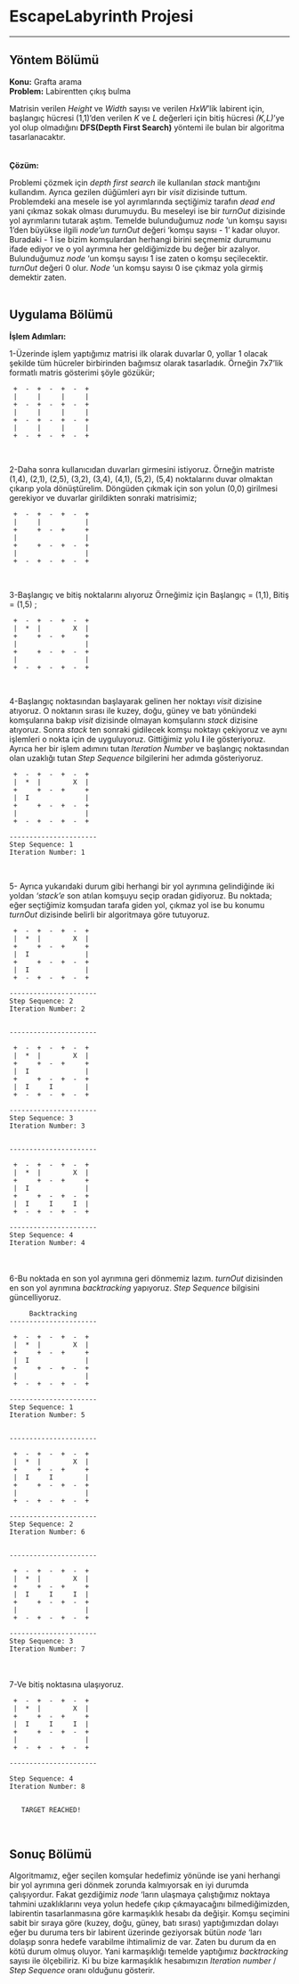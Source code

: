 <html>
<head>
    <meta charset="UTF-8">
</head>
<body>
     <h1 id="2015-2016-güz-yarıyılı-algoritma-analizi-final-projesi">EscapeLabyrinth Projesi</h1>
<hr>



<h2 id="yöntem-bölümü">Yöntem Bölümü</h2>

<p><strong>Konu:</strong> Grafta arama  <br>
<strong>Problem:</strong> Labirentten çıkış bulma</p>

<p>Matrisin verilen <em>Height</em> ve <em>Width</em> sayısı ve verilen <em>HxW</em>’lik labirent için, başlangıç hücresi (1,1)’den verilen <em>K</em> ve <em>L</em> değerleri için bitiş hücresi <em>(K,L)</em>’ye yol olup olmadığını <strong>DFS(Depth First Search)</strong> yöntemi ile bulan bir algoritma tasarlanacaktır. <br>
<br> <br>
<strong>Çözüm:</strong></p>

<p>Problemi çözmek için <em>depth first search</em> ile kullanılan <em>stack</em> mantığını kullandım. Ayrıca gezilen düğümleri ayrı bir <em>visit</em> dizisinde tuttum. Problemdeki ana mesele ise yol ayrımlarında seçtiğimiz tarafın <em>dead end</em> yani çıkmaz sokak olması durumuydu. Bu meseleyi ise bir <em>turnOut</em> dizisinde yol ayrımlarını tutarak aştım. Temelde bulunduğumuz <em>node</em> ‘un komşu sayısı 1’den büyükse ilgili <em>node’un</em> <em>turnOut</em> değeri ‘komşu sayısı - 1’  kadar oluyor. Buradaki - 1 ise bizim komşulardan herhangi birini seçmemiz durumunu ifade ediyor ve o yol ayrımına her geldiğimizde bu değer bir azalıyor. Bulunduğumuz <em>node</em> ‘un komşu sayısı 1 ise zaten o komşu seçilecektir. <em>turnOut</em> değeri 0 olur. <em>Node</em> ‘un komşu sayısı 0 ise çıkmaz yola girmiş demektir zaten.  <br>
<br></p>

<h2 id="uygulama-bölümü">Uygulama Bölümü</h2>

<p><strong>İşlem Adımları:</strong></p>

<p>1-Üzerinde işlem yaptığımız matrisi ilk olarak duvarlar 0, yollar 1 olacak şekilde tüm hücreler birbirinden bağımsız olarak tasarladık. Örneğin 7x7’lik formatlı matris gösterimi şöyle gözükür;</p>

<pre><code> +  -  +  -  +  -  + 
 |     |     |     | 
 +  -  +  -  +  -  + 
 |     |     |     | 
 +  -  +  -  +  -  + 
 |     |     |     | 
 +  -  +  -  +  -  + 
</code></pre>

<p><br></p>

<p>2-Daha sonra kullanıcıdan duvarları girmesini istiyoruz. Örneğin matriste (1,4), (2,1), (2,5), (3,2), (3,4), (4,1), (5,2), (5,4) noktalarını duvar olmaktan çıkarıp yola dönüştürelim. Döngüden çıkmak için son yolun (0,0) girilmesi gerekiyor ve duvarlar girildikten sonraki matrisimiz;</p>

<pre><code> +  -  +  -  +  -  + 
 |     |           | 
 +     +  -  +     + 
 |                 | 
 +     +  -  +  -  + 
 |                 | 
 +  -  +  -  +  -  + 
</code></pre>

<p><br></p>

<p>3-Başlangıç ve bitiş noktalarını alıyoruz Örneğimiz için Başlangıç = (1,1), Bitiş = (1,5) ;</p>

<pre><code> +  -  +  -  +  -  + 
 |  *  |        X  | 
 +     +  -  +     + 
 |                 | 
 +     +  -  +  -  + 
 |                 | 
 +  -  +  -  +  -  + 
</code></pre>

<p><br></p>

<p>4-Başlangıç noktasından  başlayarak gelinen her noktayı <em>visit</em> dizisine atıyoruz. O noktanın sırası ile kuzey, doğu, güney ve batı yönündeki komşularına bakıp <em>visit</em> dizisinde olmayan komşularını <em>stack</em>  dizisine atıyoruz.  Sonra <em>stack</em> ten sonraki gidilecek komşu noktayı çekiyoruz ve aynı işlemleri o nokta için de uyguluyoruz. Gittiğimiz yolu  <strong>I</strong> ile gösteriyoruz. Ayrıca her bir işlem adımını tutan <em>Iteration Number</em> ve başlangıç noktasından olan uzaklığı tutan <em>Step Sequence</em> bilgilerini her adımda gösteriyoruz.  </p>

<pre><code> +  -  +  -  +  -  + 
 |  *  |        X  | 
 +     +  -  +     + 
 |  I              | 
 +     +  -  +  -  + 
 |                 | 
 +  -  +  -  +  -  + 

----------------------
Step Sequence: 1
Iteration Number: 1
</code></pre>

<p><br></p>

<p>5- Ayrıca yukarıdaki durum gibi herhangi bir yol ayrımına gelindiğinde iki yoldan <em>‘stack’e</em> son atılan komşuyu seçip oradan gidiyoruz. Bu noktada; eğer seçtiğimiz komşudan tarafa giden yol, çıkmaz yol ise bu konumu <em>turnOut</em> dizisinde belirli bir algoritmaya göre tutuyoruz.</p>

<pre><code> +  -  +  -  +  -  + 
 |  *  |        X  | 
 +     +  -  +     + 
 |  I              | 
 +     +  -  +  -  + 
 |  I              | 
 +  -  +  -  +  -  + 

----------------------
Step Sequence: 2
Iteration Number: 2


----------------------

 +  -  +  -  +  -  + 
 |  *  |        X  | 
 +     +  -  +     + 
 |  I              | 
 +     +  -  +  -  + 
 |  I     I        | 
 +  -  +  -  +  -  + 

----------------------
Step Sequence: 3
Iteration Number: 3


----------------------

 +  -  +  -  +  -  + 
 |  *  |        X  | 
 +     +  -  +     + 
 |  I              | 
 +     +  -  +  -  + 
 |  I     I     I  | 
 +  -  +  -  +  -  + 

----------------------
Step Sequence: 4
Iteration Number: 4
</code></pre>

<p><br> <br>
6-Bu noktada en son yol ayrımına geri dönmemiz lazım. <em>turnOut</em> dizisinden en son yol ayrımına <em>backtracking</em> yapıyoruz. <em>Step Sequence</em> bilgisini güncelliyoruz.</p>

<pre><code>     Backtracking    
----------------------

 +  -  +  -  +  -  + 
 |  *  |        X  | 
 +     +  -  +     + 
 |  I              | 
 +     +  -  +  -  + 
 |                 | 
 +  -  +  -  +  -  + 

----------------------
Step Sequence: 1
Iteration Number: 5


----------------------

 +  -  +  -  +  -  + 
 |  *  |        X  | 
 +     +  -  +     + 
 |  I     I        | 
 +     +  -  +  -  + 
 |                 | 
 +  -  +  -  +  -  + 

----------------------
Step Sequence: 2
Iteration Number: 6


----------------------

 +  -  +  -  +  -  + 
 |  *  |        X  | 
 +     +  -  +     + 
 |  I     I     I  | 
 +     +  -  +  -  + 
 |                 | 
 +  -  +  -  +  -  + 

----------------------
Step Sequence: 3
Iteration Number: 7
</code></pre>

<p><br> <br>
7-Ve bitiş noktasına ulaşıyoruz.</p>

<pre><code> +  -  +  -  +  -  + 
 |  *  |        X  | 
 +     +  -  +     + 
 |  I     I     I  | 
 +     +  -  +  -  + 
 |                 | 
 +  -  +  -  +  -  + 

----------------------

Step Sequence: 4
Iteration Number: 8


   TARGET REACHED!   
</code></pre>

<p><br></p>

<h2 id="sonuç-bölümü">Sonuç Bölümü</h2>

<p>Algoritmamız, eğer seçilen komşular hedefimiz yönünde ise yani herhangi bir yol ayrımına geri dönmek zorunda kalmıyorsak en iyi durumda çalışıyordur. Fakat gezdiğimiz <em>node</em> ‘ların ulaşmaya çalıştığımız noktaya tahmini uzaklıklarını veya yolun hedefe çıkıp çıkmayacağını bilmediğimizden, labirentin tasarlanmasına göre karmaşıklık hesabı da değişir. Komşu seçimini sabit bir sıraya göre (kuzey, doğu, güney, batı sırası) yaptığımızdan dolayı eğer bu duruma ters bir labirent üzerinde geziyorsak bütün <em>node</em> ‘ları dolaşıp sonra hedefe varabilme ihtimalimiz de var. Zaten bu durum da en kötü durum olmuş oluyor. Yani karmaşıklığı temelde yaptığımız <em>backtracking</em> sayısı ile ölçebiliriz. Ki bu bize karmaşıklık hesabımızın <em>Iteration number</em> / <em>Step Sequence</em> oranı olduğunu gösterir.</p>
</body>
</html>